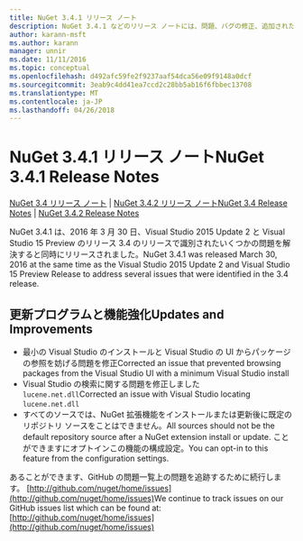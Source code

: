```yaml
---
title: NuGet 3.4.1 リリース ノート
description: NuGet 3.4.1 などのリリース ノートには、問題、バグの修正、追加された機能、および Dcr が知られています。
author: karann-msft
ms.author: karann
manager: unnir
ms.date: 11/11/2016
ms.topic: conceptual
ms.openlocfilehash: d492afc59fe2f9237aaf54dca56e09f9148a0dcf
ms.sourcegitcommit: 3eab9c4dd41ea7ccd2c28bb5ab16f6fbbec13708
ms.translationtype: MT
ms.contentlocale: ja-JP
ms.lasthandoff: 04/26/2018
---
```

# <a name="nuget-341-release-notes"></a><span data-ttu-id="435f7-103">NuGet 3.4.1 リリース ノート</span><span class="sxs-lookup"><span data-stu-id="435f7-103">NuGet 3.4.1 Release Notes</span></span>

<span data-ttu-id="435f7-104">[NuGet 3.4 リリース ノート](../release-notes/nuget-3.4.md) | [NuGet 3.4.2 リリース ノート](../release-notes/nuget-3.4.2.md)</span><span class="sxs-lookup"><span data-stu-id="435f7-104">[NuGet 3.4 Release Notes](../release-notes/nuget-3.4.md) | [NuGet 3.4.2 Release Notes](../release-notes/nuget-3.4.2.md)</span></span>

<span data-ttu-id="435f7-105">NuGet 3.4.1 は、2016 年 3 月 30 日、Visual Studio 2015 Update 2 と Visual Studio 15 Preview のリリース 3.4 のリリースで識別されたいくつかの問題を解決すると同時にリリースされました。</span><span class="sxs-lookup"><span data-stu-id="435f7-105">NuGet 3.4.1 was released March 30, 2016 at the same time as the Visual Studio 2015 Update 2 and Visual Studio 15 Preview Release to address several issues that were identified in the 3.4 release.</span></span>

## <a name="updates-and-improvements"></a><span data-ttu-id="435f7-106">更新プログラムと機能強化</span><span class="sxs-lookup"><span data-stu-id="435f7-106">Updates and Improvements</span></span>

* <span data-ttu-id="435f7-107">最小の Visual Studio のインストールと Visual Studio の UI からパッケージの参照を妨げる問題を修正</span><span class="sxs-lookup"><span data-stu-id="435f7-107">Corrected an issue that prevented browsing packages from the Visual Studio UI with a minimum Visual Studio install</span></span>
* <span data-ttu-id="435f7-108">Visual Studio の検索に関する問題を修正しました `lucene.net.dll`</span><span class="sxs-lookup"><span data-stu-id="435f7-108">Corrected an issue with Visual Studio locating `lucene.net.dll`</span></span>
* <span data-ttu-id="435f7-109">すべてのソースでは、NuGet 拡張機能をインストールまたは更新後に既定のリポジトリ ソースをことはできません。</span><span class="sxs-lookup"><span data-stu-id="435f7-109">All sources should not be the default repository source after a NuGet extension install or update.</span></span>  <span data-ttu-id="435f7-110">ことができますにオプトインこの機能の構成設定。</span><span class="sxs-lookup"><span data-stu-id="435f7-110">You can opt-in to this feature from the configuration settings.</span></span>

<span data-ttu-id="435f7-111">あることができます、GitHub の問題一覧上の問題を追跡するために続行します。 [http://github.com/nuget/home/issues](http://github.com/nuget/home/issues)</span><span class="sxs-lookup"><span data-stu-id="435f7-111">We continue to track issues on our GitHub issues list which can be found at: [http://github.com/nuget/home/issues](http://github.com/nuget/home/issues)</span></span>